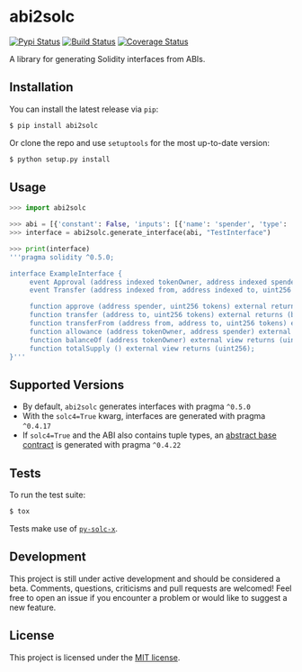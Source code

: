# abi2solc

[![Pypi Status](https://img.shields.io/pypi/v/abi2solc.svg)](https://pypi.org/project/abi2solc/) [![Build Status](https://img.shields.io/travis/com/iamdefinitelyahuman/abi2solc.svg)](https://travis-ci.com/iamdefinitelyahuman/abi2solc) [![Coverage Status](https://coveralls.io/repos/github/iamdefinitelyahuman/abi2solc/badge.svg?branch=master)](https://coveralls.io/github/iamdefinitelyahuman/abi2solc?branch=master)

A library for generating Solidity interfaces from ABIs.

## Installation

You can install the latest release via ``pip``:

```bash
$ pip install abi2solc
```

Or clone the repo and use ``setuptools`` for the most up-to-date version:

```bash
$ python setup.py install
```

## Usage

```python
>>> import abi2solc

>>> abi = [{'constant': False, 'inputs': [{'name': 'spender', 'type': 'address'}, ...
>>> interface = abi2solc.generate_interface(abi, "TestInterface")

>>> print(interface)
'''pragma solidity ^0.5.0;

interface ExampleInterface {
     event Approval (address indexed tokenOwner, address indexed spender, uint256 tokens);
     event Transfer (address indexed from, address indexed to, uint256 tokens);

     function approve (address spender, uint256 tokens) external returns (bool success);
     function transfer (address to, uint256 tokens) external returns (bool success);
     function transferFrom (address from, address to, uint256 tokens) external returns (bool success);
     function allowance (address tokenOwner, address spender) external view returns (uint256 remaining);
     function balanceOf (address tokenOwner) external view returns (uint256 balance);
     function totalSupply () external view returns (uint256);
}'''
```

## Supported Versions

* By default, `abi2solc` generates interfaces with pragma `^0.5.0`
* With the `solc4=True` kwarg, interfaces are generated with pragma `^0.4.17`
* If `solc4=True` and the ABI also contains tuple types, an [abstract base contract](https://solidity.readthedocs.io/en/v0.4.25/contracts.html#abstract-contracts) is generated with pragma `^0.4.22`

## Tests

To run the test suite:

```bash
$ tox
```

Tests make use of [``py-solc-x``](https://github.com/iamdefinitelyahuman/py-solc-x).

## Development

This project is still under active development and should be considered a beta. Comments, questions, criticisms and pull requests are welcomed! Feel free to open an issue if you encounter a problem or would like to suggest a new feature.

## License

This project is licensed under the [MIT license](LICENSE).

